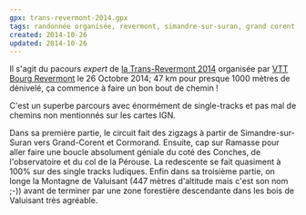 ```yaml
---
gpx: trans-revermont-2014.gpx
tags: randonnée organisée, revermont, simandre-sur-suran, grand corent, ramasse, conches, villereversure, cormorand, col de la pérouse, valuisant, observatoire
created: 2014-10-26
updated: 2014-10-26
---
```


Il s'agit du pacours *expert* de [la Trans-Revermont
2014](/posts/bilan-trans-revermont-vtt-2014/) organisée par [VTT Bourg
Revermont](http://vtt-bourg-revermont.fr/) le 26 Octobre 2014; 47&nbsp;km pour
presque 1000 mètres de dénivelé, ça commence à faire un bon bout de
chemin&nbsp;!

C'est un superbe parcours avec énormément de single-tracks et pas mal de chemins
non mentionnés sur les cartes IGN.

Dans sa première partie, le circuit fait des zigzags à partir de
Simandre-sur-Suran vers Grand-Corent et Cormorand. Ensuite, cap sur Ramasse pour
aller faire une boucle absolument géniale du coté des Conches, de l'observatoire
et du col de la Pérouse. La redescente se fait quasiment à 100% sur des single
tracks ludiques. Enfin dans sa troisième partie, on longe la Montagne de
Valuisant (447 mètres d'altitude mais c'est son nom ;-)) avant de terminer par
une zone forestière descendante dans les bois de Valuisant très agréable.

